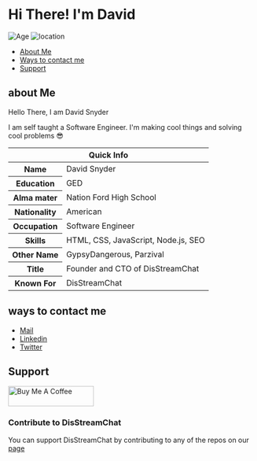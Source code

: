 # Hi There! I'm David

![Age](https://img.shields.io/badge/Age-19-blue)
![location](https://img.shields.io/badge/Live%20in-America-red)

* [About Me](#about-me)
* [Ways to contact me](#ways-to-contact-me)
* [Support](#support)

## about Me

Hello There, I am David Snyder

I am self taught a Software Engineer. I'm making cool things and solving cool problems 😎

<table>
<thead>
<tr>
<th colspan="2">Quick Info</th>
</tr>
</thead>
<tbody>
<tr><th scope='row'>Name</th><td>David Snyder</td></tr>
<tr><th scope='row'>Education</th><td>GED</td></tr>
<tr><th scope='row'>Alma mater</th><td>Nation Ford High School</td></tr>
<tr><th scope='row'>Nationality</th><td>American</td></tr>
<tr><th scope='row'>Occupation</th><td>Software Engineer</td></tr>
<tr><th scope='row'>Skills</th><td>HTML, CSS, JavaScript, Node.js, SEO</td></tr>
<tr><th scope='row'>Other Name</th><td>GypsyDangerous, Parzival</td></tr>
<tr><th scope='row'>Title</th><td>Founder and CTO of DisStreamChat</td></tr>
<tr><th scope='row'>Known For</th><td>DisStreamChat</td></tr>
</tbody>
</table>

## ways to contact me

<ul>
<li><a href="mailto:davidgraygs4@gmail.com" rel="me">Mail</a>
<li><a href="https://www.linkedin.com/in/david-snyder-b70079177/" rel="me">Linkedin</a>
<li><a href="https://twitter.com/snyderling_" rel="me">Twitter</a>
</ul>

## Support
<a href="https://www.buymeacoffee.com/DavidS" target="_blank"><img src="https://cdn.buymeacoffee.com/buttons/default-orange.png" alt="Buy Me A Coffee" height="41" width="174"></a>
### Contribute to DisStreamChat
You can support DisStreamChat by contributing to any of the repos on our [page](https://github.com/DisStreamChat)
<!--
**GypsyDangerous/GypsyDangerous** is a ✨ _special_ ✨ repository because its `README.md` (this file) appears on your GitHub profile.

Here are some ideas to get you started:

- 🔭 I’m currently working on ...
- 🌱 I’m currently learning ...
- 👯 I’m looking to collaborate on ...
- 🤔 I’m looking for help with ...
- 💬 Ask me about ...
- 📫 How to reach me: ...
- 😄 Pronouns: ...
- ⚡ Fun fact: ...
-->
